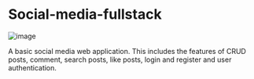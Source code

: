 # Social-media-fullstack

![image](https://user-images.githubusercontent.com/101043181/182017375-def8a48e-ad7e-4185-ac31-193a89ae830c.png)

 A basic social media web application. This includes the features of CRUD posts, comment, search posts, like posts, login and register and user authentication.

